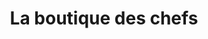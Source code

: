 ---
title: "La boutique des chefs"
url: /mondeville/la-boutique-des-chefs/
shop: Haushaltsartikel
---